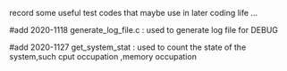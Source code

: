 record some useful test codes that maybe use in later coding life ...

#add 2020-1118
	generate_log_file.c : used to generate log file for DEBUG

#add 2020-1127
	get_system_stat : used to count the state of the system,such cput occupation ,memory occupation
